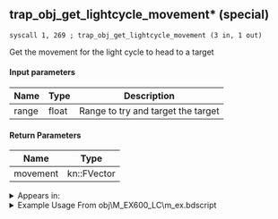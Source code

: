 ## trap_obj_get_lightcycle_movement* (special)

`syscall 1, 269 ; trap_obj_get_lightcycle_movement (3 in, 1 out)`

Get the movement for the light cycle to head to a target

#### Input parameters
| Name | Type | Description
|------|------|------------
| range   | float   | Range to try and target the target


#### Return Parameters
| Name | Type
|------|-----
| movement   | kn::FVector   


<details>
	<summary>Appears in:</summary>
| filename | Entity (obj)
|----------|-------------
| obj\M_EX600_LC\m_ex.bdscript       | ((M) Magnum Loader (white))          
| obj\M_EX600_LC_ATK\m_ex.bdscript       | ((M) Magnum Loader (blue))          
| obj\M_EX600_LC_CHG\m_ex.bdscript       | ((M) Magnum Loader (yellow))          
| obj\M_EX600_LC_GRD\m_ex.bdscript       | ((M) Magnum Loader (green))          

</details>

<details>
	<summary>Example Usage From obj\M_EX600_LC\m_ex.bdscript</summary>
```
L62:
 pushFromFSp 0
 gosub 4, L88
 memcpyToSp 16, 16
 pushFromPSp 16
 pushImmf 100
 syscall 1, 269 ; trap_obj_get_lightcycle_movement (3 in, 1 out)
 memcpyToSp 16, 32
 pushFromPSp 32
 memcpyToSpVal 16, 112
 halt 
 jmp L62
```
</details>

